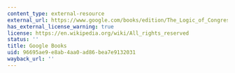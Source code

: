 ```yaml
---
content_type: external-resource
external_url: https://www.google.com/books/edition/The_Logic_of_Congressional_Action/BWoxYb6QZdEC?hl=en&gbpv=1
has_external_license_warning: true
license: https://en.wikipedia.org/wiki/All_rights_reserved
status: ''
title: Google Books
uid: 96695ae9-e8ab-4aa0-ad86-bea7e9132031
wayback_url: ''
---
```

